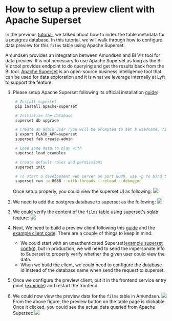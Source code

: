 # How to setup a preview client with Apache Superset

In the previous [tutorial](./index-postgres.md), we talked about how to index the table metadata
for a postgres database. In this tutorial, we will walk through how to configure data preview for this `films` table
using Apache Superset.

Amundsen provides an integration between Amundsen and BI Viz tool for data preview. It is not necessary to use Apache Superset
as long as the BI Viz tool provides endpoint to do querying and get the results back from the BI tool.
[Apache Superset](https://superset.apache.org/) is an open-source business intelligence tool
that can be used for data exploration and it is what we leverage internally at Lyft to support the feature.

1. Please setup Apache Superset following its official installation
[guide](https://superset.apache.org/installation.html#superset-installation-and-initialization):
   ```bash
    # Install superset
    pip install apache-superset

    # Initialize the database
    superset db upgrade

    # Create an admin user (you will be prompted to set a username, first and last name before setting a password)
    $ export FLASK_APP=superset
    superset fab create-admin

    # Load some data to play with
    superset load_examples

    # Create default roles and permissions
    superset init

    # To start a development web server on port 8088, use -p to bind to another port
    superset run -p 8088 --with-threads --reload --debugger
   ```

   Once setup properly, you could view the superset UI as following:
   ![](../img/tutorials/superset-welcome.png)

2. We need to add the postgres database to superset as the following:
![](../img/tutorials/superset-add-db.png)

3. We could verify the content of the `films` table using superset's sqlab feature:
![](../img/tutorials/superset-sqllab-verify.png)

4. Next, We need to build a preview client following this [guide](../frontend/docs/examples/superset_preview_client.md)
and the [example client code](https://github.com/kylg/amundsenfrontendlibrary/blob/master/amundsen_application/base/examples/example_superset_preview_client.py).
There are a couple of things to keep in mind:
    - We could start with an unauthenticated Superset([example superset config](https://gist.github.com/feng-tao/b89e6faf7236372cef70a44f13615c39)),
    but in production, we will need to send the impersonate info to Superset
    to properly verify whether the given user could view the data.
    - When we build the client, we could need to configure the database id instead of the database name when send the request to superset.

5. Once we configure the preview client, put it in the frontend service entry point ([example](https://github.com/kylg/amundsenfrontendlibrary/blob/master/docs/configuration.md#python-entry-points)) and restart the frontend.

6. We could now view the preview data for the `films` table in Amundsen.
![](../img/tutorials/amundsen-preview1.png)
From the above figure, the preview button on the table page is clickable.
Once it clicked, you could see the actual data queried
from Apache Superset:
![](../img/tutorials/amundsen-preview2.png)
